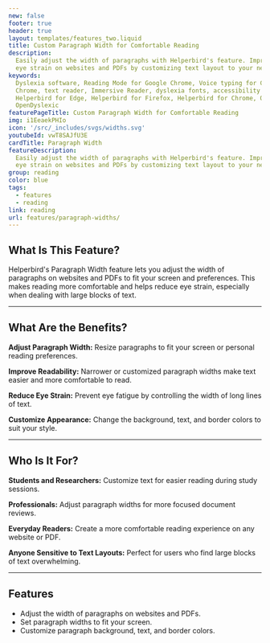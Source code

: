 ```yaml
---
new: false
footer: true
header: true
layout: templates/features_two.liquid
title: Custom Paragraph Width for Comfortable Reading
description:
  Easily adjust the width of paragraphs with Helperbird's feature. Improve readability and reduce
  eye strain on websites and PDFs by customizing text layout to your needs.
keywords:
  Dyslexia software, Reading Mode for Google Chrome, Voice typing for Chrome, Text to speech for
  Chrome, text reader, Immersive Reader, dyslexia fonts, accessibility software, dyslexia software,
  Helperbird for Edge, Helperbird for Firefox, Helperbird for Chrome, Opendyslexic for Chrome,
  OpenDyslexic
featurePageTitle: Custom Paragraph Width for Comfortable Reading
img: i1EeaekPHIo
icon: '/src/_includes/svgs/widths.svg'
youtubeId: vwT8SAJfU3E
cardTitle: Paragraph Width
featureDescription:
  Easily adjust the width of paragraphs with Helperbird's feature. Improve readability and reduce
  eye strain on websites and PDFs by customizing text layout to your needs.
group: reading
color: blue
tags:
  - features
  - reading
link: reading
url: features/paragraph-widths/
---
```



## What Is This Feature?

Helperbird's Paragraph Width feature lets you adjust the width of paragraphs on websites and PDFs to fit your screen and preferences. This makes reading more comfortable and helps reduce eye strain, especially when dealing with large blocks of text.

---

## What Are the Benefits?


**Adjust Paragraph Width:** Resize paragraphs to fit your screen or personal reading preferences.  

**Improve Readability:** Narrower or customized paragraph widths make text easier and more comfortable to read.  

**Reduce Eye Strain:** Prevent eye fatigue by controlling the width of long lines of text.  

**Customize Appearance:** Change the background, text, and border colors to suit your style.  

---

## Who Is It For?


**Students and Researchers:** Customize text for easier reading during study sessions.  

**Professionals:** Adjust paragraph widths for more focused document reviews.  

**Everyday Readers:** Create a more comfortable reading experience on any website or PDF.  

**Anyone Sensitive to Text Layouts:** Perfect for users who find large blocks of text overwhelming.  

---

## Features

- Adjust the width of paragraphs on websites and PDFs.  
- Set paragraph widths to fit your screen.  
- Customize paragraph background, text, and border colors.  

